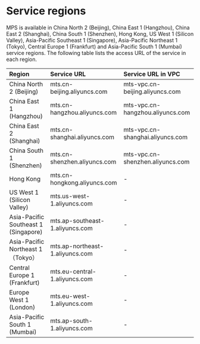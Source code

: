 # Service regions

MPS is available in China North 2 \(Beijing\), China East 1 \(Hangzhou\), China East 2 \(Shanghai\), China South 1 \(Shenzhen\), Hong Kong, US West 1 \(Silicon Valley\), Asia-Pacific Southeast 1 \(Singapore\), Asia-Pacific Northeast 1 \(Tokyo\), Central Europe 1 \(Frankfurt\) and Asia-Pacific South 1 \(Mumbai\) service regions. The following table lists the access URL of the service in each region.

|Region|Service URL|Service URL in VPC|
|:-----|:----------|:-----------------|
|China North 2 \(Beijing\)|mts.cn-beijing.aliyuncs.com|mts-vpc.cn-beijing.aliyuncs.com|
|China East 1 \(Hangzhou\)|mts.cn-hangzhou.aliyuncs.com|mts-vpc.cn-hangzhou.aliyuncs.com|
|China East 2 \(Shanghai\)|mts.cn-shanghai.aliyuncs.com|mts-vpc.cn-shanghai.aliyuncs.com|
|China South 1 \(Shenzhen\)|mts.cn-shenzhen.aliyuncs.com|mts-vpc.cn-shenzhen.aliyuncs.com|
|Hong Kong|mts.cn-hongkong.aliyuncs.com|-|
|US West 1 \(Silicon Valley\)|mts.us-west-1.aliyuncs.com|-|
|Asia-Pacific Southeast 1 \(Singapore\)|mts.ap-southeast-1.aliyuncs.com|-|
|Asia-Pacific Northeast 1（Tokyo）|mts.ap-northeast-1.aliyuncs.com|-|
|Central Europe 1 \(Frankfurt\)|mts.eu-central-1.aliyuncs.com|-|
|Europe West 1 \(London\)|mts.eu-west-1.aliyuncs.com|-|
|Asia-Pacific South 1 \(Mumbai\)|mts.ap-south-1.aliyuncs.com|-|

